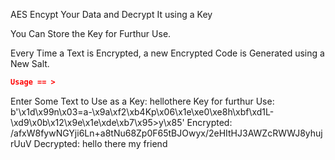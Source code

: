 AES Encypt Your Data and Decrypt It using a Key

You Can Store the Key for Furthur Use.

Every Time a Text is Encrypted, a new Encrypted Code is Generated using a New Salt.

```json
Usage == >
```

Enter Some Text to Use as a Key: hellothere
Key for furthur Use:  b'\x1d\x99n\x03=a-\x9a\xf2\xb4Kp\x06\x1e\xe0\xe8h\xbf\xd1L-\xd9\x0b\x12\x9e\x1e\xde\xb7\x95>y\x85'
Encrypted: /afxW8fywNGYji6Ln+a8tNu68Zp0F65tBJOwyx/2eHItHJ3AWZcRWWJ8yhujrUuV
Decrypted: hello there my friend

